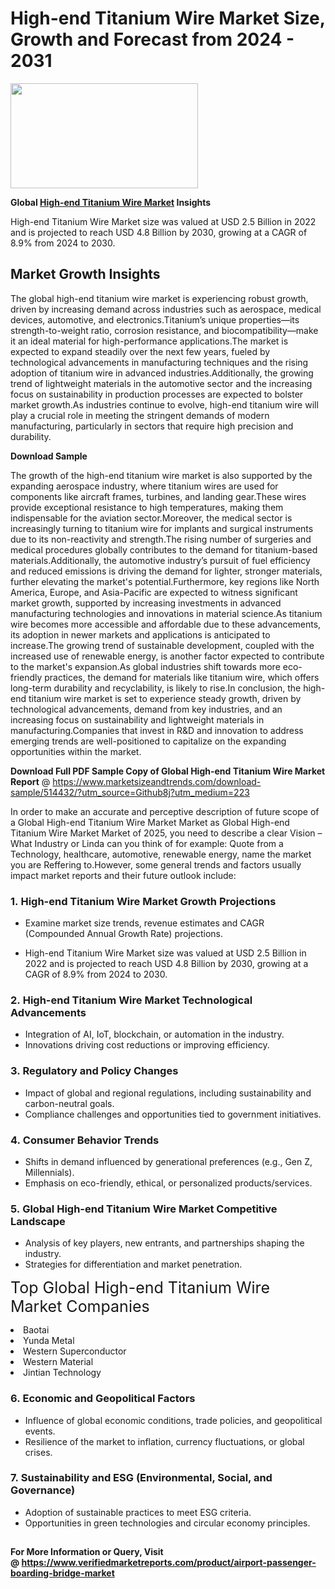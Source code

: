 <H1>High-end Titanium Wire Market Size, Growth and Forecast from 2024 - 2031</H1><img class="aligncenter size-medium wp-image-584254" src="https://thirdeyenews.in/wp-content/uploads/2024/09/Global-Market-Research-300x168.jpeg" alt="" width="300" height="168" /><p><strong>Global&nbsp;<a href="https://www.marketsizeandtrends.com/download-sample/514432/?utm_source=Github8j?utm_medium=223">High-end Titanium Wire Market</a> Insights</strong></p><p>High-end Titanium Wire Market size was valued at USD 2.5 Billion in 2022 and is projected to reach USD 4.8 Billion by 2030, growing at a CAGR of 8.9% from 2024 to 2030.</p><p><h2>Market Growth Insights</h2> <p>The global high-end titanium wire market is experiencing robust growth, driven by increasing demand across industries such as aerospace, medical devices, automotive, and electronics.Titanium’s unique properties—its strength-to-weight ratio, corrosion resistance, and biocompatibility—make it an ideal material for high-performance applications.The market is expected to expand steadily over the next few years, fueled by technological advancements in manufacturing techniques and the rising adoption of titanium wire in advanced industries.Additionally, the growing trend of lightweight materials in the automotive sector and the increasing focus on sustainability in production processes are expected to bolster market growth.As industries continue to evolve, high-end titanium wire will play a crucial role in meeting the stringent demands of modern manufacturing, particularly in sectors that require high precision and durability.</p> <p><strong>Download Sample</strong></p> <p>The growth of the high-end titanium wire market is also supported by the expanding aerospace industry, where titanium wires are used for components like aircraft frames, turbines, and landing gear.These wires provide exceptional resistance to high temperatures, making them indispensable for the aviation sector.Moreover, the medical sector is increasingly turning to titanium wire for implants and surgical instruments due to its non-reactivity and strength.The rising number of surgeries and medical procedures globally contributes to the demand for titanium-based materials.Additionally, the automotive industry’s pursuit of fuel efficiency and reduced emissions is driving the demand for lighter, stronger materials, further elevating the market's potential.Furthermore, key regions like North America, Europe, and Asia-Pacific are expected to witness significant market growth, supported by increasing investments in advanced manufacturing technologies and innovations in material science.As titanium wire becomes more accessible and affordable due to these advancements, its adoption in newer markets and applications is anticipated to increase.The growing trend of sustainable development, coupled with the increased use of renewable energy, is another factor expected to contribute to the market's expansion.As global industries shift towards more eco-friendly practices, the demand for materials like titanium wire, which offers long-term durability and recyclability, is likely to rise.In conclusion, the high-end titanium wire market is set to experience steady growth, driven by technological advancements, demand from key industries, and an increasing focus on sustainability and lightweight materials in manufacturing.Companies that invest in R&D and innovation to address emerging trends are well-positioned to capitalize on the expanding opportunities within the market.</p> <p><span class=""><strong>Download Full PDF Sample Copy of Global High-end Titanium Wire Market Report</strong> @ <a href="https://www.marketsizeandtrends.com/download-sample/514432/?utm_source=Github8j?utm_medium=223" target="_blank">https://www.marketsizeandtrends.com/download-sample/514432/?utm_source=Github8j?utm_medium=223</a></span></p><p>In order to make an accurate and perceptive description of future scope of a Global&nbsp;High-end Titanium Wire Market Market as Global&nbsp;High-end Titanium Wire Market Market of 2025, you need to describe a clear Vision &ndash; What Industry or Linda can you think of for example: Quote from a Technology, healthcare, automotive, renewable energy, name the market you are Reffering to.However, some general trends and factors usually impact market reports and their future outlook include:</p><h3>1.&nbsp;<strong>High-end Titanium Wire Market Growth Projections</strong></h3><ul><li>Examine market size trends, revenue estimates and CAGR (Compounded Annual Growth Rate) projections.</li><li><p>High-end Titanium Wire Market size was valued at USD 2.5 Billion in 2022 and is projected to reach USD 4.8 Billion by 2030, growing at a CAGR of 8.9% from 2024 to 2030.</p></li></ul><h3>2.&nbsp;<strong>High-end Titanium Wire Market Technological Advancements</strong></h3><ul><li>Integration of AI, IoT, blockchain, or automation in the industry.</li><li>Innovations driving cost reductions or improving efficiency.</li></ul><h3>3.&nbsp;<strong>Regulatory and Policy Changes</strong></h3><ul><li>Impact of global and regional regulations, including sustainability and carbon-neutral goals.</li><li>Compliance challenges and opportunities tied to government initiatives.</li></ul><h3>4.&nbsp;<strong>Consumer Behavior Trends</strong></h3><ul><li>Shifts in demand influenced by generational preferences (e.g., Gen Z, Millennials).</li><li>Emphasis on eco-friendly, ethical, or personalized products/services.</li></ul><h3>5.&nbsp;<strong>Global High-end Titanium Wire Market Competitive Landscape</strong></h3><ul><li>Analysis of key players, new entrants, and partnerships shaping the industry.</li><li>Strategies for differentiation and market penetration.</li></ul><p data-pm-slice="1 1 []"><span style="color: inherit; font-family: inherit; font-size: 25px;">Top Global High-end Titanium Wire Market Companies</span></p><div class="" data-test-id=""><p><li>Baotai</li><li> Yunda Metal</li><li> Western Superconductor</li><li> Western Material</li><li> Jintian Technology</li></p></div><h3>6.&nbsp;<strong>Economic and Geopolitical Factors</strong></h3><ul><li>Influence of global economic conditions, trade policies, and geopolitical events.</li><li>Resilience of the market to inflation, currency fluctuations, or global crises.</li></ul><h3>7.&nbsp;<strong>Sustainability and ESG (Environmental, Social, and Governance)</strong></h3><ul><li>Adoption of sustainable practices to meet ESG criteria.</li><li>Opportunities in green technologies and circular economy principles.</li></ul><h2><strong style="font-size: 14px;">For More Information or Query, Visit @&nbsp;</strong><a style="background-color: #ffffff; font-size: 14px;" href="https://www.marketsizeandtrends.com/report/high-end-titanium-wire-market/" target="_blank">https://www.verifiedmarketreports.com/product/airport-passenger-boarding-bridge-market</a></h2>